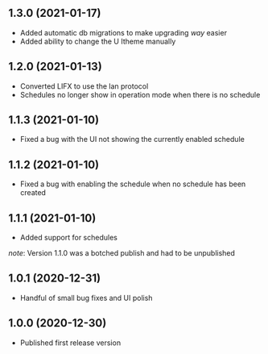 ## 1.3.0 (2021-01-17)

- Added automatic db migrations to make upgrading _way_ easier
- Added ability to change the U Itheme manually

## 1.2.0 (2021-01-13)

- Converted LIFX to use the lan protocol
- Schedules no longer show in operation mode when there is no schedule

## 1.1.3 (2021-01-10)

- Fixed a bug with the UI not showing the currently enabled schedule

## 1.1.2 (2021-01-10)

- Fixed a bug with enabling the schedule when no schedule has been created

## 1.1.1 (2021-01-10)

- Added support for schedules

_note_: Version 1.1.0 was a botched publish and had to be unpublished

## 1.0.1 (2020-12-31)

- Handful of small bug fixes and UI polish

## 1.0.0 (2020-12-30)

- Published first release version
